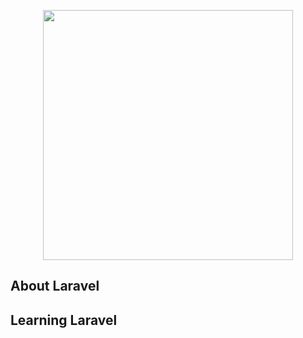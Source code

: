 <p align="center"><img src="https://images.pexels.com/photos/5821037/pexels-photo-5821037.jpeg?auto=compress&cs=tinysrgb&dpr=2&h=650&w=940" width="400"></p>

<p align="center">

</p>

## About Laravel



## Learning Laravel